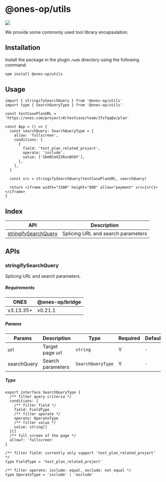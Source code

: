 # @ones-op/utils

[![](https://npm.partner.ones.cn/badge/v/@ones-op/utils.svg)](https://npm.partner.ones.cn/package/@ones-op/utils)

We provide some commonly used tool library encapsulation.

## Installation

Install the package in the plugin `/web` directory using the following command:

```bash npm2yarn
npm install @ones-op/utils
```

## Usage

```tsx
import { stringifySearchQuery } from '@ones-op/utils'
import type { SearchQueryType } from '@ones-op/utils'

const testCasePlanURL = 'https://ones.com/project/#/testcase/team/JTsTqqQo/plan'

const App = () => {
  const searchQuery: SearchQueryType = {
    allow: 'fullscreen',
    conditions: [
      {
        field: 'test_plan_related_project',
        operate: 'include',
        value: ['SbmRCmXZ36snAhUY'],
      },
    ],
  }

  const src = stringifySearchQuery(testCasePlanURL, searchQuery)

  return <iframe width="1500" height="800" allow="payment" src={src}></iframe>
}
```

## Index

| **API**                                       | **Description**                    |
| --------------------------------------------- | ---------------------------------- |
| [stringifySearchQuery](#stringifySearchQuery) | Splicing URL and search parameters |

## APIs

### stringifySearchQuery

Splicing URL and search parameters.

##### Requirements

| ONES      | **@ones-op/bridge** |
| --------- | ------------------- |
| v3.13.35+ | v0.21.1             |

##### Params

| Params      | Description       | Type              | Required | Default |
| ----------- | ----------------- | ----------------- | -------- | ------- |
| url         | Target page url   | `string`          | Y        | `-`     |
| searchQuery | Search parameters | `SearchQueryType` | Y        | `-`     |

##### Type

```tsx
export interface SearchQueryType {
  /** filter query criteria */
  conditions: {
    /** filter field */
    field: FieldType
    /** filter operate */
    operate: OperateType
    /** filter value */
    value: string[]
  }[]
  /** full screen of the page */
  allow?: 'fullscreen'
}

/** filter field: currently only support 'test_plan_related_project' */
type FieldType = 'test_plan_related_project'

/** filter operate: include: equal, exclude: not equal */
type OperateType = 'include' | 'exclude'
```
